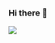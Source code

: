 ### Hi there 👋
<img align="center" src="https://github-readme-stats.vercel.app/api?username=JimHans&show_icons=true&icon_color=CE1D2D&text_color=718096&bg_color=ffffff&hide_title=true" />

<!--
**JimHans/JimHans** is a ✨ _special_ ✨ repository because its `README.md` (this file) appears on your GitHub profile.

Here are some ideas to get you started:

- 🔭 I’m currently working on ...
- 🌱 I’m currently learning ...
- 👯 I’m looking to collaborate on ...
- 🤔 I’m looking for help with ...
- 💬 Ask me about ...
- 📫 How to reach me: ...
- 😄 Pronouns: ...
- ⚡ Fun fact: ...
-->
